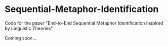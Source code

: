 # Sequential-Metaphor-Identification
Code for the paper "End-to-End Sequential Metaphor Identification Inspired by Linguistic Theories"

Coming soon...
